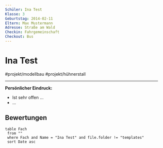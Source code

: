 ```yaml
---
Schüler: Ina Test
Klasse: 3
Geburtstag: 2014-02-11
Eltern: Max Mustermann
Adresse: Straße am Wald
Checkin: Fahrgemeinschaft
Checkout: Bus
---
```


Ina Test
===

#projekt/modellbau 
#projekt/hühnerstall

---


**Persönlicher Eindruck:**
- Ist sehr offen ...
- ...

## Bewertungen

```dataview
table Fach
 from ""
 where Fach and Name = "Ina Test" and file.folder != "templates" 
 sort Date asc
```